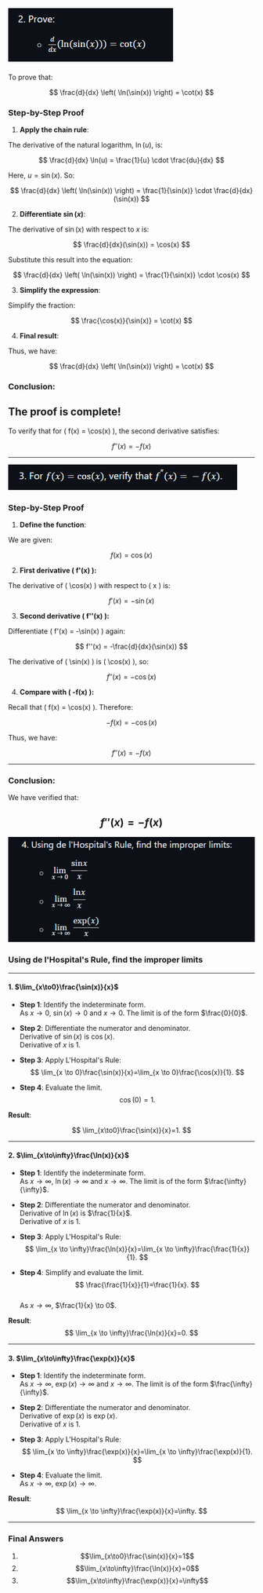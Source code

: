 
![alt text](image-35.png)
--------------
To prove that:

$$
\frac{d}{dx} \left( \ln(\sin(x)) \right) = \cot(x)
$$

### **Step-by-Step Proof**

1. **Apply the chain rule**:

The derivative of the natural logarithm, $\ln(u)$, is:

$$
\frac{d}{dx} \ln(u) = \frac{1}{u} \cdot \frac{du}{dx}
$$

Here, $u = \sin(x)$. So:

$$
\frac{d}{dx} \left( \ln(\sin(x)) \right) = \frac{1}{\sin(x)} \cdot \frac{d}{dx}(\sin(x))
$$

2. **Differentiate $\sin(x)$**:

The derivative of $\sin(x)$ with respect to $x$ is:

$$
\frac{d}{dx}(\sin(x)) = \cos(x)
$$

Substitute this result into the equation:

$$
\frac{d}{dx} \left( \ln(\sin(x)) \right) = \frac{1}{\sin(x)} \cdot \cos(x)
$$

3. **Simplify the expression**:

Simplify the fraction:

$$
\frac{\cos(x)}{\sin(x)} = \cot(x)
$$

4. **Final result**:

Thus, we have:

$$
\frac{d}{dx} \left( \ln(\sin(x)) \right) = \cot(x)
$$

### **Conclusion**:

The proof is complete!
----------------
To verify that for \( f(x) = \cos(x) \), the second derivative satisfies:

$$
f''(x) = -f(x)
$$

---

![alt text](image-36.png)

### **Step-by-Step Proof**

1. **Define the function**:

We are given:

$$
f(x) = \cos(x)
$$

2. **First derivative \( f'(x) \):**

The derivative of \( \cos(x) \) with respect to \( x \) is:

$$
f'(x) = -\sin(x)
$$

3. **Second derivative \( f''(x) \):**

Differentiate \( f'(x) = -\sin(x) \) again:

$$
f''(x) = -\frac{d}{dx}(\sin(x))
$$

The derivative of \( \sin(x) \) is \( \cos(x) \), so:

$$
f''(x) = -\cos(x)
$$

4. **Compare with \( -f(x) \):**

Recall that \( f(x) = \cos(x) \). Therefore:

$$
-f(x) = -\cos(x)
$$

Thus, we have:

$$
f''(x) = -f(x)
$$

---

### **Conclusion**:

We have verified that:

$$
f''(x) = -f(x)
$$
-------------------------------

![alt text](image-37.png)


### **Using de l'Hospital's Rule, find the improper limits**

---

#### **1. $\lim_{x\to0}\frac{\sin(x)}{x}$**

- **Step 1**: Identify the indeterminate form.  
As $x\to0$, $\sin(x)\to0$ and $x\to0$. The limit is of the form $\frac{0}{0}$.

- **Step 2**: Differentiate the numerator and denominator.  
Derivative of $\sin(x)$ is $\cos(x)$.  
Derivative of $x$ is $1$.

- **Step 3**: Apply L'Hospital's Rule:  
   $$
   \lim_{x \to 0}\frac{\sin(x)}{x}=\lim_{x \to 0}\frac{\cos(x)}{1}.
   $$

- **Step 4**: Evaluate the limit.  
   $$
   \cos(0)=1.
   $$

**Result**:

$$
\lim_{x\to0}\frac{\sin(x)}{x}=1.
$$

---

#### **2. $\lim_{x\to\infty}\frac{\ln(x)}{x}$**

- **Step 1**: Identify the indeterminate form.  
As $x\to\infty$, $\ln(x)\to\infty$ and $x\to\infty$. The limit is of the form $\frac{\infty}{\infty}$.

- **Step 2**: Differentiate the numerator and denominator.  
Derivative of $\ln(x)$ is $\frac{1}{x}$.  
Derivative of $x$ is $1$.

- **Step 3**: Apply L'Hospital's Rule:  
   $$
   \lim_{x \to \infty}\frac{\ln(x)}{x}=\lim_{x \to \infty}\frac{\frac{1}{x}}{1}.
   $$

- **Step 4**: Simplify and evaluate the limit.  
   $$
   \frac{\frac{1}{x}}{1}=\frac{1}{x}.
   $$  
   As $x \to \infty$, $\frac{1}{x} \to 0$.

**Result**:  
$$
\lim_{x \to \infty}\frac{\ln(x)}{x}=0.
$$

---

#### **3. $\lim_{x\to\infty}\frac{\exp(x)}{x}$**

- **Step 1**: Identify the indeterminate form.  
As $x\to\infty$, $\exp(x)\to\infty$ and $x\to\infty$. The limit is of the form $\frac{\infty}{\infty}$.

- **Step 2**: Differentiate the numerator and denominator.  
Derivative of $\exp(x)$ is $\exp(x)$.  
Derivative of $x$ is $1$.

- **Step 3**: Apply L'Hospital's Rule:  
   $$
   \lim_{x \to \infty}\frac{\exp(x)}{x}=\lim_{x \to \infty}\frac{\exp(x)}{1}.
   $$

- **Step 4**: Evaluate the limit.  
As $x\to\infty$, $\exp(x)\to\infty$.

**Result**:  
$$
\lim_{x \to \infty}\frac{\exp(x)}{x}=\infty.
$$

---

### **Final Answers**

1. $$\lim_{x\to0}\frac{\sin(x)}{x}=1$$  
2. $$\lim_{x\to\infty}\frac{\ln(x)}{x}=0$$  
3. $$\lim_{x\to\infty}\frac{\exp(x)}{x}=\infty$$


